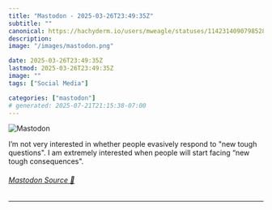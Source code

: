```yaml
---
title: "Mastodon - 2025-03-26T23:49:35Z"
subtitle: ""
canonical: https://hachyderm.io/users/mweagle/statuses/114231409079852893
description:
image: "/images/mastodon.png"

date: 2025-03-26T23:49:35Z
lastmod: 2025-03-26T23:49:35Z
image: ""
tags: ["Social Media"]

categories: ["mastodon"]
# generated: 2025-07-21T21:15:38-07:00
---
```

![Mastodon](/images/mastodon.png)

<p>I’m not very interested in whether people evasively respond to &quot;new tough questions&quot;. I am extremely interested when people will start facing “new tough consequences&quot;.</p>


###### [Mastodon Source 🐘](https://hachyderm.io/@mweagle/114231409079852893)

___
